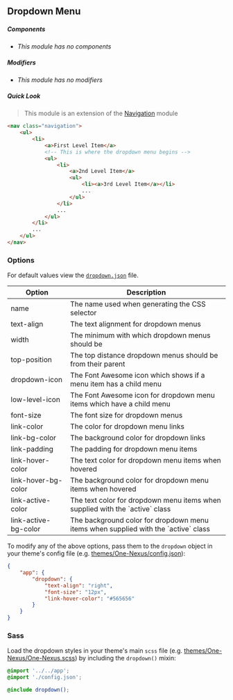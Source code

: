 ## Dropdown Menu

##### Components

* _This module has no components_

##### Modifiers

* _This module has no modifiers_

##### Quick Look

> This module is an extension of the [Navigation](#TODO) module

```html
<nav class="navigation">
    <ul>
        <li>
            <a>First Level Item</a>
            <!-- This is where the dropdown menu begins -->
            <ul>
                <li>
                    <a>2nd Level Item</a>
                    <ul>
                        <li><a>3rd Level Item</a></li>
                        ...
                    </ul>
                </li>
                ...
            </ul>
        </li>
        ...
    </ul>
</nav>
```

### Options

For default values view the [`dropdown.json`](dropdown.json) file.

<table class="table">
    <thead>
        <tr>
            <th>Option</th>
            <th>Description</th>
        </tr>
    </thead>
    <tbody>
        <tr>
            <td>name</td>
            <td>The name used when generating the CSS selector</td>
        </tr>
        <tr>
            <td>text-align</td>
            <td>The text alignment for dropdown menus</td>
        </tr>
        <tr>
            <td>width</td>
            <td>The minimum with which dropdown menus should be</td>
        </tr>
        <tr>
            <td>top-position</td>
            <td>The top distance dropdown menus should be from their parent</td>
        </tr>
        <tr>
            <td>dropdown-icon</td>
            <td>The Font Awesome icon which shows if a menu item has a child menu</td>
        </tr>
        <tr>
            <td>low-level-icon</td>
            <td>The Font Awesome icon for dropdown menu items which have a child menu</td>
        </tr>
        <tr>
            <td>font-size</td>
            <td>The font size for dropdown menus</td>
        </tr>
        <tr>
            <td>link-color</td>
            <td>The color for dropdown menu links</td>
        </tr>
        <tr>
            <td>link-bg-color</td>
            <td>The background color for dropdown links</td>
        </tr>
        <tr>
            <td>link-padding</td>
            <td>The padding for dropdown menu items</td>
        </tr>
        <tr>
            <td>link-hover-color</td>
            <td>The text color for dropdown menu items when hovered</td>
        </tr>
        <tr>
            <td>link-hover-bg-color</td>
            <td>The background color for dropdown menu items when hovered</td>
        </tr>
        <tr>
            <td>link-active-color</td>
            <td>The text color for dropdown menu items when supplied with the `active` class</td>
        </tr>
        <tr>
            <td>link-active-bg-color</td>
            <td>The background color for dropdown menu items when supplied with the `active` class</td>
        </tr>
    </tbody>
</table>

To modify any of the above options, pass them to the `dropdown` object in your theme's config file (e.g. [themes/One-Nexus/config.json](../../../themes/One-Nexus/config.json)):

```json
{
    "app": {
        "dropdown": {
            "text-align": "right",
            "font-size": "12px",
            "link-hover-color": "#565656"
        }
    }
}
```

### Sass

Load the dropdown styles in your theme's main `scss` file (e.g. [themes/One-Nexus/One-Nexus.scss](../../../themes/One-Nexus/One-Nexus.scss)) by including the `dropdown()` mixin:

```scss
@import '../../app';
@import './config.json';

@include dropdown();
```